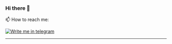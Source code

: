 ### Hi there 👋

📫 How to reach me:

[![Write me in telegram](https://img.shields.io/badge/Telegram-26A5E4.svg?style=for-the-badge&logo=Telegram&logoColor=white)](https://t.me/kingjassix)

---
